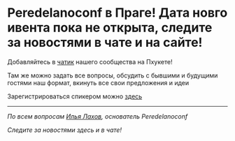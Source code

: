 # **Peredelanoconf** в Праге! Дата новго ивента пока не открыта, следите за новостями в чате и на сайте!

Добавляйтесь в [чатик](https://t.me/peredelanoconf_czechia) нашего сообщества на Пхукете! 

Там же можно задать все вопросы, обсудить с бывшими и будущими гостями наш формат, вкинуть все свои предложения и идеи

Зарегистрироваться спикером можно [здесь](/./guides/tech-speech.md)

---

_По всем вопросам [Илья Лахов](https://t.me/ilakhov), основатель Peredelanoconf_

_Следите за новостями здесь и в чате!_
